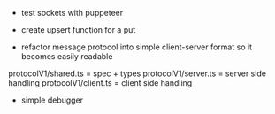 - test sockets with puppeteer

- create upsert function for a put

- refactor message protocol into simple client-server format
  so it becomes easily readable

protocolV1/shared.ts = spec + types
protocolV1/server.ts = server side handling
protocolV1/client.ts = client side handling

- simple debugger
